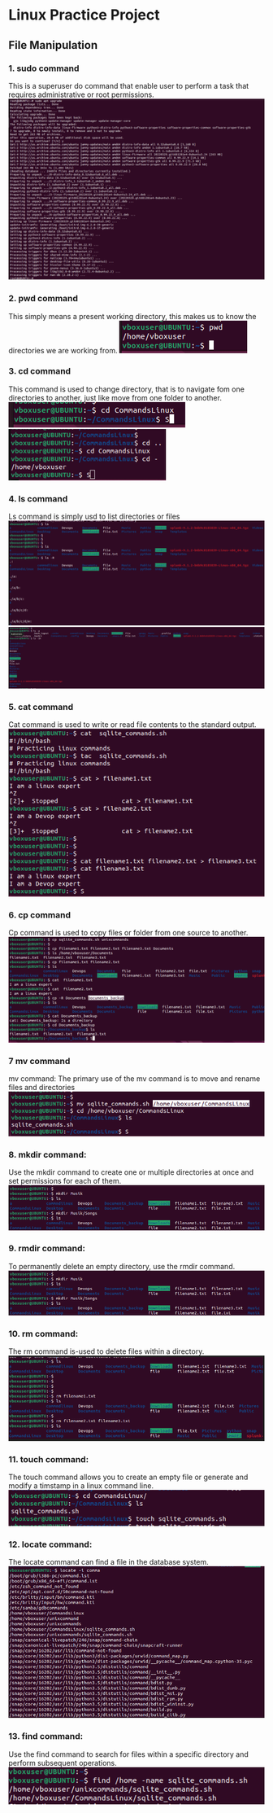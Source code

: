 # Linux Practice Project
## File Manipulation 
### 1. sudo command
This is a superuser do command that enable user to perform a task that requires administrative or root permissions.
![Sudo Apt Upgrade](Linux_Images/Sudo.PNG)
### 2. pwd command
This simply means a present working directory, this makes us to know the directories we are working from.
![Print working directory](Linux_Images/PWD.PNG)
### 3. cd command
This command is used to change directory, that is to navigate fom one directories to another, just like move from one folder to another.
![change directory](Linux_Images/CD.PNG)
![change directory](Linux_Images/CDCD.PNG)
### 4. ls command
Ls command is simply usd to list directories or files
![List directory](Linux_Images/LS.PNG)
![List directory](Linux_Images/LS2.PNG)
### 5. cat command
Cat command is used to write or read file contents to the standard output.
![List directory](Linux_Images/CAT.png)
### 6. cp command
Cp command is used to copy files or folder from one source to another.
![List directory](Linux_Images/CP.png)
### 7 mv command
mv command: 
The primary use of the mv command is to move and rename files and directories
![List directory](Linux_Images/mv.png)
### 8. mkdir command:
Use the mkdir command to create one or multiple directories at once and set permissions for each of them.
![List directory](Linux_Images/mkdir.png)
### 9. rmdir command:
To permanently delete an empty directory, use the rmdir command.
![List directory](Linux_Images/rmdir.png)
### 10. rm command:
The rm command is-used to delete files within a directory.
![List directory](Linux_Images/rm.png)
### 11. touch command:
The touch command allows you to create an empty file or generate and modify a timstamp in a linux command line.
![List directory](Linux_Images/touch.png)
### 12. locate command:
The locate command can find a file in the database system.
![List directory](Linux_Images/locate.png)
### 13. find command:
Use the find command to search for files within a specific directory and perform subsequent operations.
![List directory](Linux_Images/find.png)
